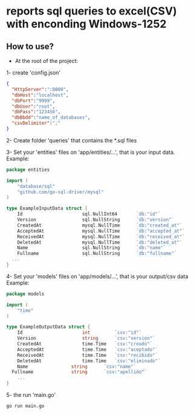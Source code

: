 # reports sql queries to excel(CSV) with enconding Windows-1252
## How to use?
 * At the root of the project:
 
  1- create 'config.json'
  ```json
  {
    "HttpServer":":8080",
    "dbHost":"localhost",
    "dbPort":"9999",
    "dbUser":"root",
    "dbPass":"123456",
    "dbBbdd":"name_of_databases",
    "csvDelimiter":";"
  }
  ```
  
  2- Create folder 'queries' that contains the *.sql files
  
  3- Set your 'entities' files on 'app/entities/...', that is your input data. Example:
```go
package entities

import (
	"database/sql"
	"github.com/go-sql-driver/mysql"
)

type ExampleInputData struct {
	Id 						sql.NullInt64		`db:"id"`
	Version 				sql.NullString		`db:"version"`
	CreatedAt 				mysql.NullTime		`db:"created_at"`
	AcceptedAt 				mysql.NullTime		`db:"accepted_at"`
	ReceivedAt 				mysql.NullTime		`db:"received_at"`
	DeletedAt 				mysql.NullTime		`db:"deleted_at"`
	Name 					sql.NullString		`db:"name"`
	Fullname 				sql.NullString		`db:"fullname"`
  ...
}
```

  4- Set your 'models' files on 'app/models/...', that is your output/csv data Example:
```go
package models

import (
	"time"
)

type ExampleOutputData struct {
	Id 						int			`csv:"id"`
	Version 				string		`csv:"version"`
	CreatedAt 				time.Time	`csv:"creado"`
	AcceptedAt 				time.Time	`csv:"aceptado"`
	ReceivedAt 				time.Time	`csv:"recibido"`
	DeletedAt 				time.Time	`csv:"eliminado"`
	Name 				string		`csv:"name"`
  Fullname 				string		`csv:"apellido"`
	...
}
```

  5- the run 'main.go' 
  ```sh
  go run main.go
  ```
